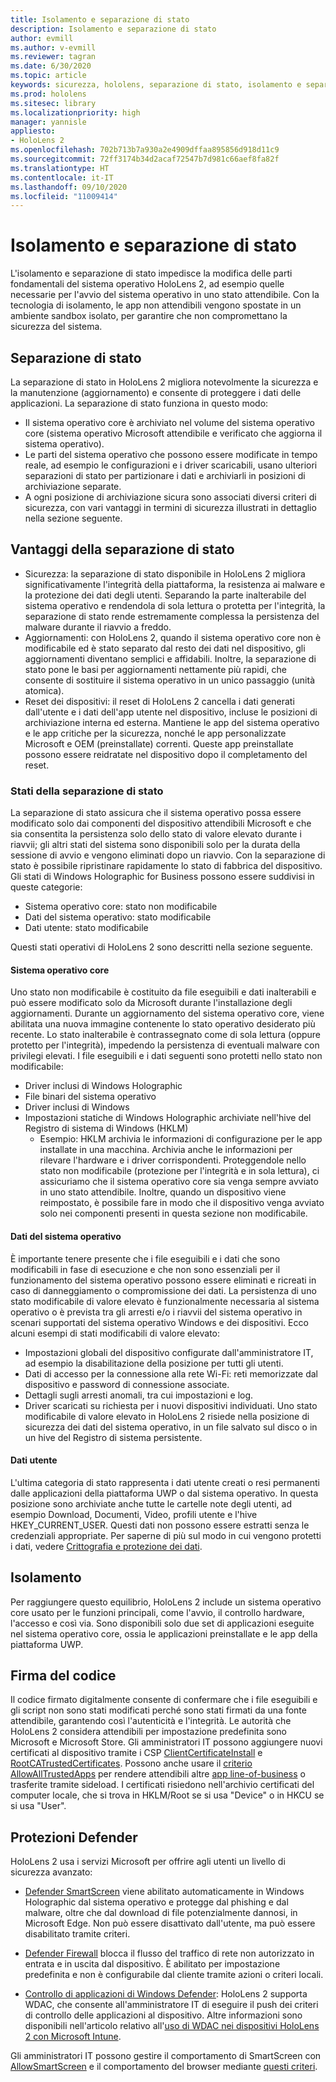 ```yaml
---
title: Isolamento e separazione di stato
description: Isolamento e separazione di stato
author: evmill
ms.author: v-evmill
ms.reviewer: tagran
ms.date: 6/30/2020
ms.topic: article
keywords: sicurezza, hololens, separazione di stato, isolamento e separazione di stato, hololens 2, sicurezza hololens2, panoramica della sicurezza, architettura di sicurezza, architettura, architettura hololens 2
ms.prod: hololens
ms.sitesec: library
ms.localizationpriority: high
manager: yannisle
appliesto:
- HoloLens 2
ms.openlocfilehash: 702b713b7a930a2e4909dffaa895856d918d11c9
ms.sourcegitcommit: 72ff3174b34d2acaf72547b7d981c66aef8fa82f
ms.translationtype: HT
ms.contentlocale: it-IT
ms.lasthandoff: 09/10/2020
ms.locfileid: "11009414"
---
```

# Isolamento e separazione di stato

L'isolamento e separazione di stato impedisce la modifica delle parti fondamentali del sistema operativo HoloLens 2, ad esempio quelle necessarie per l'avvio del sistema operativo in uno stato attendibile. Con la tecnologia di isolamento, le app non attendibili vengono spostate in un ambiente sandbox isolato, per garantire che non compromettano la sicurezza del sistema.

## Separazione di stato

La separazione di stato in HoloLens 2 migliora notevolmente la sicurezza e la manutenzione (aggiornamento) e consente di proteggere i dati delle applicazioni.  La separazione di stato funziona in questo modo:
  * Il sistema operativo core è archiviato nel volume del sistema operativo core (sistema operativo Microsoft attendibile e verificato che aggiorna il sistema operativo).
  * Le parti del sistema operativo che possono essere modificate in tempo reale, ad esempio le configurazioni e i driver scaricabili, usano ulteriori separazioni di stato per partizionare i dati e archiviarli in posizioni di archiviazione separate.
  * A ogni posizione di archiviazione sicura sono associati diversi criteri di sicurezza, con vari vantaggi in termini di sicurezza illustrati in dettaglio nella sezione seguente.

## Vantaggi della separazione di stato

  * Sicurezza: la separazione di stato disponibile in HoloLens 2 migliora significativamente l'integrità della piattaforma, la resistenza ai malware e la protezione dei dati degli utenti. Separando la parte inalterabile del sistema operativo e rendendola di sola lettura o protetta per l'integrità, la separazione di stato rende estremamente complessa la persistenza del malware durante il riavvio a freddo. 
  * Aggiornamenti: con HoloLens 2, quando il sistema operativo core non è modificabile ed è stato separato dal resto dei dati nel dispositivo, gli aggiornamenti diventano semplici e affidabili.  Inoltre, la separazione di stato pone le basi per aggiornamenti nettamente più rapidi, che consente di sostituire il sistema operativo in un unico passaggio (unità atomica).
  * Reset dei dispositivi: il reset di HoloLens 2 cancella i dati generati dall'utente e i dati dell'app utente nel dispositivo, incluse le posizioni di archiviazione interna ed esterna. Mantiene le app del sistema operativo e le app critiche per la sicurezza, nonché le app personalizzate Microsoft e OEM (preinstallate) correnti. Queste app preinstallate possono essere reidratate nel dispositivo dopo il completamento del reset.

### Stati della separazione di stato

La separazione di stato assicura che il sistema operativo possa essere modificato solo dai componenti del dispositivo attendibili Microsoft e che sia consentita la persistenza solo dello stato di valore elevato durante i riavvii; gli altri stati del sistema sono disponibili solo per la durata della sessione di avvio e vengono eliminati dopo un riavvio. Con la separazione di stato è possibile ripristinare rapidamente lo stato di fabbrica del dispositivo. Gli stati di Windows Holographic for Business possono essere suddivisi in queste categorie:
  * Sistema operativo core: stato non modificabile
  * Dati del sistema operativo: stato modificabile 
  * Dati utente: stato modificabile

Questi stati operativi di HoloLens 2 sono descritti nella sezione seguente.

#### Sistema operativo core

Uno stato non modificabile è costituito da file eseguibili e dati inalterabili e può essere modificato solo da Microsoft durante l'installazione degli aggiornamenti. Durante un aggiornamento del sistema operativo core, viene abilitata una nuova immagine contenente lo stato operativo desiderato più recente.
Lo stato inalterabile è contrassegnato come di sola lettura (oppure protetto per l'integrità), impedendo la persistenza di eventuali malware con privilegi elevati. I file eseguibili e i dati seguenti sono protetti nello stato non modificabile:
  * Driver inclusi di Windows Holographic
  * File binari del sistema operativo
  * Driver inclusi di Windows
  * Impostazioni statiche di Windows Holographic archiviate nell'hive del Registro di sistema di Windows (HKLM)
    * Esempio: HKLM archivia le informazioni di configurazione per le app installate in una macchina. Archivia anche le informazioni per rilevare l'hardware e i driver corrispondenti.
Proteggendole nello stato non modificabile (protezione per l'integrità e in sola lettura), ci assicuriamo che il sistema operativo core sia venga sempre avviato in uno stato attendibile. Inoltre, quando un dispositivo viene reimpostato, è possibile fare in modo che il dispositivo venga avviato solo nei componenti presenti in questa sezione non modificabile. 

#### Dati del sistema operativo 

È importante tenere presente che i file eseguibili e i dati che sono modificabili in fase di esecuzione e che non sono essenziali per il funzionamento del sistema operativo possono essere eliminati e ricreati in caso di danneggiamento o compromissione dei dati. La persistenza di uno stato modificabile di valore elevato è funzionalmente necessaria al sistema operativo o è prevista tra gli arresti e/o i riavvii del sistema operativo in scenari supportati del sistema operativo Windows e dei dispositivi. Ecco alcuni esempi di stati modificabili di valore elevato:
  * Impostazioni globali del dispositivo configurate dall'amministratore IT, ad esempio la disabilitazione della posizione per tutti gli utenti.
  * Dati di accesso per la connessione alla rete Wi-Fi: reti memorizzate dal dispositivo e password di connessione associate.
  * Dettagli sugli arresti anomali, tra cui impostazioni e log.
  * Driver scaricati su richiesta per i nuovi dispositivi individuati.
Uno stato modificabile di valore elevato in HoloLens 2 risiede nella posizione di sicurezza dei dati del sistema operativo, in un file salvato sul disco o in un hive del Registro di sistema persistente.

#### Dati utente

L'ultima categoria di stato rappresenta i dati utente creati o resi permanenti dalle applicazioni della piattaforma UWP o dal sistema operativo. In questa posizione sono archiviate anche tutte le cartelle note degli utenti, ad esempio Download, Documenti, Video, profili utente e l'hive HKEY_CURRENT_USER. Questi dati non possono essere estratti senza le credenziali appropriate. Per saperne di più sul modo in cui vengono protetti i dati, vedere [Crittografia e protezione dei dati](security-encryption-data-protection.md).

##  Isolamento

Per raggiungere questo equilibrio, HoloLens 2 include un sistema operativo core usato per le funzioni principali, come l'avvio, il controllo hardware, l'accesso e così via. Sono disponibili solo due set di applicazioni eseguite nel sistema operativo core, ossia le applicazioni preinstallate e le app della piattaforma UWP.

## Firma del codice

Il codice firmato digitalmente consente di confermare che i file eseguibili e gli script non sono stati modificati perché sono stati firmati da una fonte attendibile, garantendo così l'autenticità e l'integrità. Le autorità che HoloLens 2 considera attendibili per impostazione predefinita sono Microsoft e Microsoft Store. Gli amministratori IT possono aggiungere nuovi certificati al dispositivo tramite i CSP [ClientCertificateInstall](https://docs.microsoft.com/windows/client-management/mdm/clientcertificateinstall-csp) e [RootCATrustedCertificates](https://docs.microsoft.com/windows/client-management/mdm/rootcacertificates-csp). Possono anche usare il [criterio AllowAllTrustedApps](https://docs.microsoft.com/windows/client-management/mdm/policy-csp-applicationmanagement#applicationmanagement-allowalltrustedapps) per rendere attendibili altre [app line-of-business](https://docs.microsoft.com/intune/apps/lob-apps-windows) o trasferite tramite sideload. I certificati risiedono nell'archivio certificati del computer locale, che si trova in HKLM/Root se si usa "Device" o in HKCU se si usa "User".

## Protezioni Defender
HoloLens 2 usa i servizi Microsoft per offrire agli utenti un livello di sicurezza avanzato:

* [Defender SmartScreen](https://docs.microsoft.com/windows/security/threat-protection/microsoft-defender-smartscreen/microsoft-defender-smartscreen-overview) viene abilitato automaticamente in Windows Holographic dal sistema operativo e protegge dal phishing e dal malware, oltre che dal download di file potenzialmente dannosi, in Microsoft Edge. Non può essere disattivato dall'utente, ma può essere disabilitato tramite criteri.

* [Defender Firewall](https://docs.microsoft.com/windows/security/threat-protection/windows-firewall/windows-firewall-with-advanced-security) blocca il flusso del traffico di rete non autorizzato in entrata e in uscita dal dispositivo. È abilitato per impostazione predefinita e non è configurabile dal cliente tramite azioni o criteri locali. 

* [Controllo di applicazioni di Windows Defender](https://docs.microsoft.com/windows/security/threat-protection/windows-defender-application-control/wdac-and-applocker-overview): HoloLens 2 supporta WDAC, che consente all'amministratore IT di eseguire il push dei criteri di controllo delle applicazioni al dispositivo. Altre informazioni sono disponibili nell'articolo relativo all'[uso di WDAC nei dispositivi HoloLens 2 con Microsoft Intune](https://docs.microsoft.com/mem/intune/configuration/custom-profile-hololens). 

Gli amministratori IT possono gestire il comportamento di SmartScreen con [AllowSmartScreen](https://docs.microsoft.com/windows/client-management/mdm/policy-csp-browser#browser-allowsmartscreen) e il comportamento del browser mediante [questi criteri](https://docs.microsoft.com/windows/client-management/mdm/policy-csps-supported-by-hololens2). 

